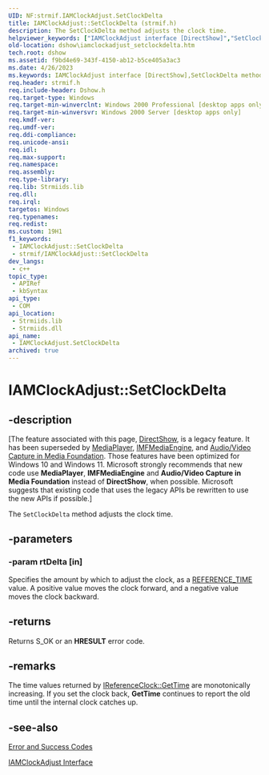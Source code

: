 ```yaml
---
UID: NF:strmif.IAMClockAdjust.SetClockDelta
title: IAMClockAdjust::SetClockDelta (strmif.h)
description: The SetClockDelta method adjusts the clock time.
helpviewer_keywords: ["IAMClockAdjust interface [DirectShow]","SetClockDelta method","IAMClockAdjust.SetClockDelta","IAMClockAdjust::SetClockDelta","IAMClockAdjustSetClockDelta","SetClockDelta","SetClockDelta method [DirectShow]","SetClockDelta method [DirectShow]","IAMClockAdjust interface","dshow.iamclockadjust_setclockdelta","strmif/IAMClockAdjust::SetClockDelta"]
old-location: dshow\iamclockadjust_setclockdelta.htm
tech.root: dshow
ms.assetid: f9bd4e69-343f-4150-ab12-b5ce405a3ac3
ms.date: 4/26/2023
ms.keywords: IAMClockAdjust interface [DirectShow],SetClockDelta method, IAMClockAdjust.SetClockDelta, IAMClockAdjust::SetClockDelta, IAMClockAdjustSetClockDelta, SetClockDelta, SetClockDelta method [DirectShow], SetClockDelta method [DirectShow],IAMClockAdjust interface, dshow.iamclockadjust_setclockdelta, strmif/IAMClockAdjust::SetClockDelta
req.header: strmif.h
req.include-header: Dshow.h
req.target-type: Windows
req.target-min-winverclnt: Windows 2000 Professional [desktop apps only]
req.target-min-winversvr: Windows 2000 Server [desktop apps only]
req.kmdf-ver: 
req.umdf-ver: 
req.ddi-compliance: 
req.unicode-ansi: 
req.idl: 
req.max-support: 
req.namespace: 
req.assembly: 
req.type-library: 
req.lib: Strmiids.lib
req.dll: 
req.irql: 
targetos: Windows
req.typenames: 
req.redist: 
ms.custom: 19H1
f1_keywords:
 - IAMClockAdjust::SetClockDelta
 - strmif/IAMClockAdjust::SetClockDelta
dev_langs:
 - c++
topic_type:
 - APIRef
 - kbSyntax
api_type:
 - COM
api_location:
 - Strmiids.lib
 - Strmiids.dll
api_name:
 - IAMClockAdjust.SetClockDelta
archived: true
---
```


# IAMClockAdjust::SetClockDelta


## -description

\[The feature associated with this page, [DirectShow](/windows/win32/directshow/directshow), is a legacy feature. It has been superseded by [MediaPlayer](/uwp/api/Windows.Media.Playback.MediaPlayer), [IMFMediaEngine](/windows/win32/api/mfmediaengine/nn-mfmediaengine-imfmediaengine), and [Audio/Video Capture in Media Foundation](/windows/win32/medfound/audio-video-capture-in-media-foundation). Those features have been optimized for Windows 10 and Windows 11. Microsoft strongly recommends that new code use **MediaPlayer**, **IMFMediaEngine** and **Audio/Video Capture in Media Foundation** instead of **DirectShow**, when possible. Microsoft suggests that existing code that uses the legacy APIs be rewritten to use the new APIs if possible.\]

The <code>SetClockDelta</code> method adjusts the clock time.

## -parameters

### -param rtDelta [in]

Specifies the amount by which to adjust the clock, as a <a href="/windows/desktop/DirectShow/reference-time">REFERENCE_TIME</a> value. A positive value moves the clock forward, and a negative value moves the clock backward.

## -returns

Returns S_OK or an <b>HRESULT</b> error code.

## -remarks

The time values returned by <a href="/windows/desktop/api/strmif/nf-strmif-ireferenceclock-gettime">IReferenceClock::GetTime</a> are monotonically increasing. If you set the clock back, <b>GetTime</b> continues to report the old time until the internal clock catches up.

## -see-also

<a href="/windows/desktop/DirectShow/error-and-success-codes">Error and Success Codes</a>



<a href="/windows/desktop/api/strmif/nn-strmif-iamclockadjust">IAMClockAdjust Interface</a>